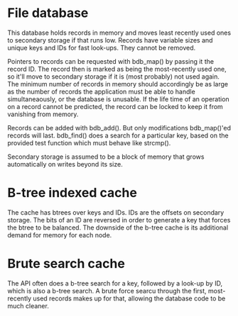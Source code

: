 File database
=============

This database holds records in memory
and moves least recently used ones to
secondary storage if that runs low.
Records have variable sizes and unique
keys and IDs for fast look-ups.  They
cannot be removed.

Pointers to records can be requested
with bdb_map() by passing it the record
ID.  The record then is marked as being
the most-recently used one, so it'll
move to secondary storage if it is (most
probably) not used again.  The minimum
number of records in memory should
accordingly be as large as the number of
records the application must be able to
handle simultaneaously, or the database
is unusable.  If the life time of an
operation on a record cannot be
predicted, the record can be locked to
keep it from vanishing from memory.

Records can be added with bdb_add().
But only modifications bdb_map()'ed
records will last.  bdb_find() does a
search for a particular key, based on
the provided test function which must
behave like strcmp().

Secondary storage is assumed to be a
block of memory that grows automatically
on writes beyond its size.

# B-tree indexed cache

The cache has btrees over keys and IDs.
IDs are the offsets on secondary
storage.  The bits of an ID are reversed
in order to generate a key that forces
the btree to be balanced.
The downside of the b-tree cache is its
additional demand for memory for each
node.

# Brute search cache

The API often does a b-tree search for
a key, followed by a look-up by ID,
which is also a b-tree search.  A brute
force searcu through the first,
most-recently used records makes up for
that, allowing the database code to be
much cleaner.
